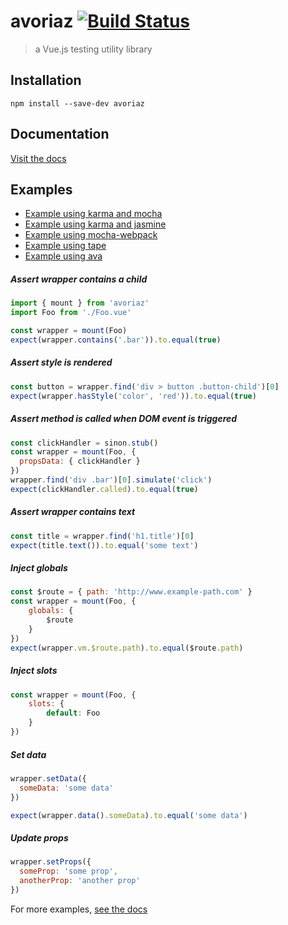 # avoriaz [![Build Status](https://travis-ci.org/eddyerburgh/avoriaz.svg?branch=master)](https://travis-ci.org/eddyerburgh/avoriaz)


> a Vue.js testing utility library


## Installation

```
npm install --save-dev avoriaz
```

## Documentation

[Visit the docs](https://eddyerburgh.gitbooks.io/avoriaz/content/)

## Examples

- [Example using karma and mocha](https://github.com/eddyerburgh/avoriaz-karma-mocha-example)
- [Example using karma and jasmine](https://github.com/eddyerburgh/avoriaz-karma-jasmine-example)
- [Example using mocha-webpack](https://github.com/eddyerburgh/avoriaz-mocha-example)
- [Example using tape](https://github.com/eddyerburgh/avoriaz-tape-example)
- [Example using ava](https://github.com/eddyerburgh/avoriaz-ava-example)

##### Assert wrapper contains a child
```js
import { mount } from 'avoriaz'
import Foo from './Foo.vue'

const wrapper = mount(Foo)
expect(wrapper.contains('.bar')).to.equal(true)
```

##### Assert style is rendered
```js
const button = wrapper.find('div > button .button-child')[0]
expect(wrapper.hasStyle('color', 'red')).to.equal(true)
```

##### Assert method is called when DOM event is triggered
```js
const clickHandler = sinon.stub()
const wrapper = mount(Foo, {
  propsData: { clickHandler }
})
wrapper.find('div .bar')[0].simulate('click')
expect(clickHandler.called).to.equal(true)
```

##### Assert wrapper contains text
```js
const title = wrapper.find('h1.title')[0]
expect(title.text()).to.equal('some text')
```

##### Inject globals
```js
const $route = { path: 'http://www.example-path.com' }
const wrapper = mount(Foo, { 
    globals: {
        $route
    }
})
expect(wrapper.vm.$route.path).to.equal($route.path)
```

##### Inject slots
```js
const wrapper = mount(Foo, { 
    slots: {
        default: Foo
    }
})
```

##### Set data
```js
wrapper.setData({
  someData: 'some data'
})

expect(wrapper.data().someData).to.equal('some data')
```

##### Update props
```js
wrapper.setProps({
  someProp: 'some prop',
  anotherProp: 'another prop'
})
```

For more examples, [see the docs](https://eddyerburgh.gitbooks.io/avoriaz/content/)
